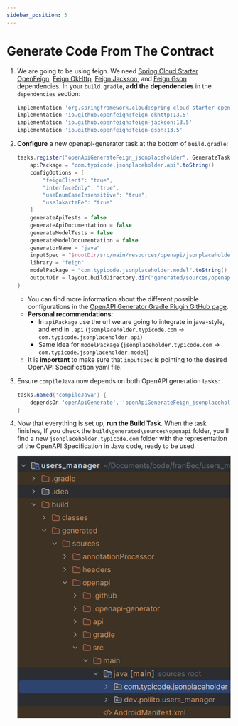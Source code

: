 ```yaml
---
sidebar_position: 3
---
```


# Generate Code From The Contract

1. We are going to be using feign. We need [Spring Cloud Starter OpenFeign](https://mvnrepository.com/artifact/org.springframework.cloud/spring-cloud-starter-openfeign), [Feign OkHttp](https://mvnrepository.com/artifact/io.github.openfeign/feign-okhttp), [Feign Jackson](https://mvnrepository.com/artifact/io.github.openfeign/feign-jackson), and [Feign Gson](https://mvnrepository.com/artifact/io.github.openfeign/feign-gson) dependencies. In your `build.gradle`, **add the dependencies** in the `dependencies` section:

    ```gradle
    implementation 'org.springframework.cloud:spring-cloud-starter-openfeign:4.2.1'
    implementation 'io.github.openfeign:feign-okhttp:13.5'
    implementation 'io.github.openfeign:feign-jackson:13.5'
    implementation 'io.github.openfeign:feign-gson:13.5'
    ```

2. **Configure** a new openapi-generator task at the bottom of `build.gradle`:

    ```gradle
    tasks.register("openApiGenerateFeign_jsonplaceholder", GenerateTask) {
        apiPackage = "com.typicode.jsonplaceholder.api".toString()
        configOptions = [
            "feignClient": "true",
            "interfaceOnly": "true",
            "useEnumCaseInsensitive": "true",
            "useJakartaEe": "true"
        ]
        generateApiTests = false
        generateApiDocumentation = false
        generateModelTests = false
        generateModelDocumentation = false
        generatorName = "java"
        inputSpec = "$rootDir/src/main/resources/openapi/jsonplaceholder.yaml".toString()
        library = "feign"
        modelPackage = "com.typicode.jsonplaceholder.model".toString()
        outputDir = layout.buildDirectory.dir("generated/sources/openapi").get().asFile.toString()
    }
    ```
    
    * You can find more information about the different possible configurations in the [OpenAPI Generator Gradle Plugin GitHub page](https://github.com/OpenAPITools/openapi-generator/tree/master/modules/openapi-generator-gradle-plugin).
    * **Personal recommendations**:
      * In `apiPackage` use the url we are going to integrate in java-style, and end in `.api` (`jsonplaceholder.typicode.com` -> `com.typicode.jsonplaceholder.api`)
      * Same idea for `modelPackage` (`jsonplaceholder.typicode.com` -> `com.typicode.jsonplaceholder.model`)
    * It is **important** to make sure that `inputspec` is pointing to the desired OpenAPI Specification yaml file.

3. Ensure `compileJava` now depends on both OpenAPI generation tasks:

    ```gradle
    tasks.named('compileJava') {
        dependsOn 'openApiGenerate', 'openApiGenerateFeign_jsonplaceholder'
    }
    ```

4. Now that everything is set up, **run the Build Task**. When the task finishes, If you check the `build\generated\sources\openapi` folder, you’ll find a new `jsonplaceholder.typicode.com` folder with the representation of the OpenAPI Specification in Java code, ready to be used.

    ![jsonplaceholder-folder.png](img/jsonplaceholder-folder.png)
